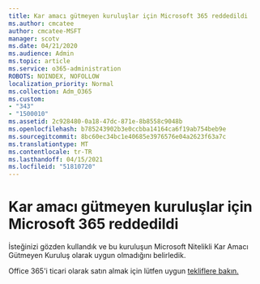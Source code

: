 ```yaml
---
title: Kar amacı gütmeyen kuruluşlar için Microsoft 365 reddedildi
ms.author: cmcatee
author: cmcatee-MSFT
manager: scotv
ms.date: 04/21/2020
ms.audience: Admin
ms.topic: article
ms.service: o365-administration
ROBOTS: NOINDEX, NOFOLLOW
localization_priority: Normal
ms.collection: Adm_O365
ms.custom:
- "343"
- "1500010"
ms.assetid: 2c928480-0a18-47dc-871e-8b8558c9048b
ms.openlocfilehash: b785243902b3e0ccbba14164ca6f19ab754beb9e
ms.sourcegitcommit: 8bc60ec34bc1e40685e3976576e04a2623f63a7c
ms.translationtype: MT
ms.contentlocale: tr-TR
ms.lasthandoff: 04/15/2021
ms.locfileid: "51810720"
---
```

# <a name="microsoft-365-for-nonprofits---declined"></a>Kar amacı gütmeyen kuruluşlar için Microsoft 365 reddedildi

İsteğinizi gözden kullandık ve bu kuruluşun Microsoft Nitelikli Kar Amacı Gütmeyen Kuruluş olarak uygun olmadığını belirledik.
  
Office 365'i ticari olarak satın almak için lütfen uygun [tekliflere bakın.](https://portal.office.com/AdminPortal/Home)

